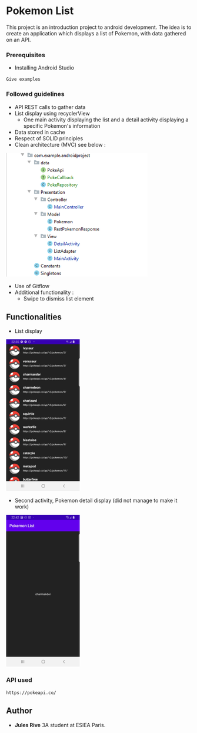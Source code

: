 # Pokemon List

This project is an introduction project to android development.
The idea is to create an application which displays a list of Pokemon, with data gathered on an API.

### Prerequisites

* Installing Android Studio

```
Give examples
```

### Followed guidelines

* API REST calls to gather data
* List display using recyclerView
  * One main activity displaying the list and a detail activity displaying a specific Pokemon's information
* Data stored in cache
* Respect of SOLID principles
* Clean architecture (MVC) see below :

![](Images/architecture.PNG)

* Use of Gitflow
* Additional functionality :
  * Swipe to dismiss list element




## Functionalities

* List display


<img src="Images/screenShot_app1.jpg" width="200">

* Second activity, Pokemon detail display (did not manage to make it work)


<img src="Images/screenShot_app2.jpg" width="200">


### API used

```
https://pokeapi.co/
```



## Author

* **Jules Rive**  3A student at ESIEA Paris.
